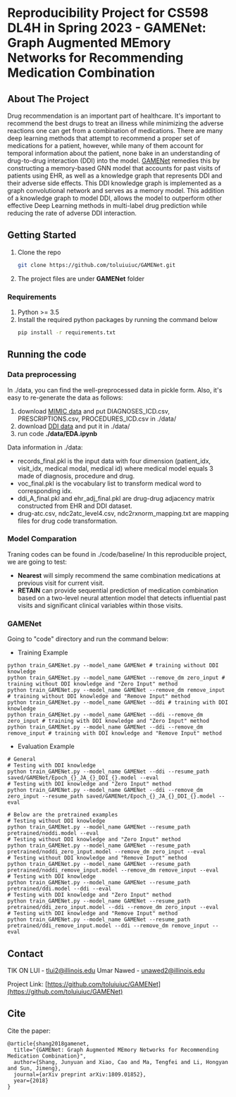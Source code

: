 # Reproducibility Project for CS598 DL4H in Spring 2023 - GAMENet: Graph Augmented MEmory Networks for Recommending Medication Combination

## About The Project

Drug recommendation is an important part of healthcare. It's important to recommend the best drugs to treat an illness while minimizing the adverse reactions one can get from a combination of medications. There are many deep learning methods that attempt to recommend a proper set of medications for a patient, however, while many of them account for temporal information about the patient, none bake in an understanding of drug-to-drug interaction (DDI) into the model.
[GAMENet](https://arxiv.org/pdf/1809.01852.pdf) remedies this by constructing a memory-based GNN model that accounts for past visits of patients using EHR, as well as a knowledge graph that represents DDI and their adverse side effects. This DDI knowledge graph is implemented as a graph convolutional network and serves as a memory model. 
This addition of a knowledge graph to model DDI, allows the model to outperform other effective Deep Learning methods in multi-label drug prediction while reducing the rate of adverse DDI interaction.

## Getting Started
1. Clone the repo
   ```sh
   git clone https://github.com/toluiuiuc/GAMENet.git
   ```
2. The project files are under **GAMENet** folder

### Requirements
1. Python >= 3.5
2. Install the required python packages by running the command below
   ```sh
   pip install -r requirements.txt
   ```

## Running the code
### Data preprocessing
In ./data, you can find the well-preprocessed data in pickle form. Also, it's easy to re-generate the data as follows:
1.  download [MIMIC data](https://mimic.physionet.org/gettingstarted/dbsetup/) and put DIAGNOSES_ICD.csv, PRESCRIPTIONS.csv, PROCEDURES_ICD.csv in ./data/
2.  download [DDI data](https://www.dropbox.com/s/8os4pd2zmp2jemd/drug-DDI.csv?dl=0) and put it in ./data/
3.  run code **./data/EDA.ipynb**

Data information in ./data:
  - records_final.pkl is the input data with four dimension (patient_idx, visit_idx, medical modal, medical id) where medical model equals 3 made of diagnosis, procedure and drug.
  - voc_final.pkl is the vocabulary list to transform medical word to corresponding idx.
  - ddi_A_final.pkl and ehr_adj_final.pkl are drug-drug adjacency matrix constructed from EHR and DDI dataset.
  - drug-atc.csv, ndc2atc_level4.csv, ndc2rxnorm_mapping.txt are mapping files for drug code transformation.

### Model Comparation
 Traning codes can be found in ./code/baseline/
 In this reproducible project, we are going to test:
 - **Nearest** will simply recommend the same combination medications at previous visit for current visit.
 - **RETAIN** can provide sequential prediction of medication combination based on a two-level neural attention model that detects influential past visits and significant clinical variables within those visits.
 

 ### GAMENet
 Going to "code" directory and run the command below:
 - Training Example
 ```
 python train_GAMENet.py --model_name GAMENet # training without DDI knowledge
 python train_GAMENet.py --model_name GAMENet --remove_dm zero_input # training without DDI knowledge and "Zero Input" method
 python train_GAMENet.py --model_name GAMENet --remove_dm remove_input # training without DDI knowledge and "Remove Input" method
 python train_GAMENet.py --model_name GAMENet --ddi # training with DDI knowledge
 python train_GAMENet.py --model_name GAMENet --ddi --remove_dm zero_input # training with DDI knowledge and "Zero Input" method
 python train_GAMENet.py --model_name GAMENet --ddi --remove_dm remove_input # training with DDI knowledge and "Remove Input" method
 ```
 - Evaluation Example
```
# General
# Testing with DDI knowledge
python train_GAMENet.py --model_name GAMENet --ddi --resume_path saved/GAMENet/Epoch_{}_JA_{}_DDI_{}.model --eval 
# Testing with DDI knowledge and "Zero Input" method
python train_GAMENet.py --model_name GAMENet --ddi --remove_dm zero_input --resume_path saved/GAMENet/Epoch_{}_JA_{}_DDI_{}.model --eval 

# Below are the pretrained examples
# Testing without DDI knowledge
python train_GAMENet.py --model_name GAMENet --resume_path pretrained/noddi.model --eval
# Testing without DDI knowledge and "Zero Input" method
python train_GAMENet.py --model_name GAMENet --resume_path pretrained/noddi_zero_input.model --remove_dm zero_input --eval
# Testing without DDI knowledge and "Remove Input" method
python train_GAMENet.py --model_name GAMENet --resume_path pretrained/noddi_remove_input.model --remove_dm remove_input --eval
# Testing with DDI knowledge
python train_GAMENet.py --model_name GAMENet --resume_path pretrained/ddi.model --ddi --eval
# Testing with DDI knowledge and "Zero Input" method
python train_GAMENet.py --model_name GAMENet --resume_path pretrained/ddi_zero_input.model --ddi --remove_dm zero_input --eval
# Testing with DDI knowledge and "Remove Input" method
python train_GAMENet.py --model_name GAMENet --resume_path pretrained/ddi_remove_input.model --ddi --remove_dm remove_input --eval
```

## Contact

TIK ON LUI - tlui2@illinois.edu
Umar Nawed - unawed2@illinois.edu

Project Link: [https://github.com/toluiuiuc/GAMENet](https://github.com/toluiuiuc/GAMENet)

## Cite 

Cite the paper:
```
@article{shang2018gamenet,
  title="{GAMENet: Graph Augmented MEmory Networks for Recommending Medication Combination}",
  author={Shang, Junyuan and Xiao, Cao and Ma, Tengfei and Li, Hongyan and Sun, Jimeng},
  journal={arXiv preprint arXiv:1809.01852},
  year={2018}
}
```
